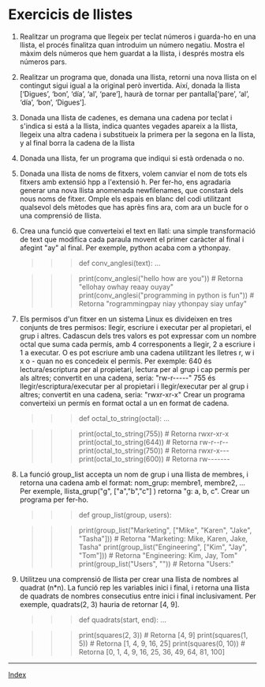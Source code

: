 # Exercicis de llistes

1. Realitzar un programa que llegeix per teclat números i guarda-ho en una llista, el procés finalitza quan introduim un número negatiu. Mostra el màxim dels números que hem guardat a la llista, i després mostra els números pars.

2. Realitzar un programa que, donada una llista, retorni una nova llista on el contingut sigui igual a la original però invertida. Així, donada la llista [‘Digues’, ‘bon’, ‘día’, ‘al’, ‘pare’], haurà de tornar per pantalla[‘pare’, ‘al’, ‘día’, ‘bon’, ‘Digues’].


3. Donada una llista de cadenes, es demana una cadena por teclat i s'indica si está a la llista, indica quantes vegades apareix a la llista,  llegeix una altra cadena i substitueix la primera per la segona en la llista, y al final borra la cadena de la llista

4. Donada una llista, fer un programa que indiqui si està ordenada o no.

5. Donada una llista de noms de fitxers, volem canviar el nom de tots els fitxers amb extensió hpp a l'extensió h. Per fer-ho, ens agradaria generar una nova llista anomenada newfilenames, que constarà dels nous noms de fitxer. Omple els espais en blanc del codi utilitzant qualsevol dels mètodes que has après fins ara, com ara un bucle for o una comprensió de llista.

6. Crea una funció que converteixi el text en llatí: una simple transformació de text que modifica cada paraula movent el primer caràcter al final i afegint "ay" al final. Per exemple, python acaba com a ythonpay.

    >>> def conv_anglesi(text):
    >>> ...

    >>> print(conv_anglesi("hello how are you"))            # Retorna "ellohay owhay reaay ouyay"
    >>> print(conv_anglesi("programming in python is fun")) # Retorna "rogrammingpay niay ythonpay siay unfay"

7. Els permisos d'un fitxer en un sistema Linux es divideixen en tres conjunts de tres permisos: llegir, escriure i executar per al propietari, el grup i altres. Cadascun dels tres valors es pot expressar com un nombre octal que suma cada permís, amb 4 corresponents a llegir, 2 a escriure i 1 a executar. O es pot escriure amb una cadena utilitzant les lletres r, w i x o - quan no es concedeix el permís.
  Per exemple:
  640 és lectura/escriptura per al propietari, lectura per al grup i cap permís per als altres; convertit en una cadena, seria: "rw-r-----"
  755 és llegir/escriptura/executar per al propietari i llegir/executar per al grup i altres; convertit en una cadena, seria: "rwxr-xr-x"
  Crear un programa  converteixi un permís en format octal a un en format de cadena.

    >>> def octal_to_string(octal):
    >>> ...
    
    >>> print(octal_to_string(755)) # Retorna rwxr-xr-x
    >>> print(octal_to_string(644)) # Retorna rw-r--r--
    >>> print(octal_to_string(750)) # Retorna rwxr-x---
    >>> print(octal_to_string(600)) # Retorna rw-------


8. La funció group_list accepta un nom de grup i una llista de membres, i retorna una cadena amb el format: nom_grup: membre1, membre2, … Per exemple, llista_grup("g", ["a","b","c"] ) retorna "g: a, b, c". Crear un programa per fer-ho.

    >>> def group_list(group, users):
    
    >>> print(group_list("Marketing", ["Mike", "Karen", "Jake", "Tasha"]))  # Retorna "Marketing: Mike, Karen, Jake, Tasha"
    >>> print(group_list("Engineering", ["Kim", "Jay", "Tom"]))             # Retorna "Engineering: Kim, Jay, Tom"
    >>> print(group_list("Users", ""))                                      # Retorna "Users:"

9. Utilitzeu una comprensió de llista per crear una llista de nombres al quadrat (n*n). La funció rep les variables inici i final, i retorna una llista de quadrats de nombres consecutius entre inici i final inclusivament. Per exemple, quadrats(2, 3) hauria de retornar [4, 9].
    
    >>> def quadrats(start, end):
	>>> ...

    >>> print(squares(2, 3))    # Retorna [4, 9]
    >>> print(squares(1, 5))    # Retorna [1, 4, 9, 16, 25]
    >>> print(squares(0, 10))   # Retorna [0, 1, 4, 9, 16, 25, 36, 49, 64, 81, 100]

***
[Index](../../../README.md)
